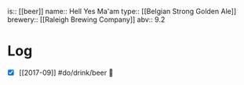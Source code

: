 is:: [[beer]]
name:: Hell Yes Ma'am
type:: [[Belgian Strong Golden Ale]]
brewery:: [[Raleigh Brewing Company]]
abv:: 9.2

# Log
- [x] [[2017-09]] #do/drink/beer 🤞

